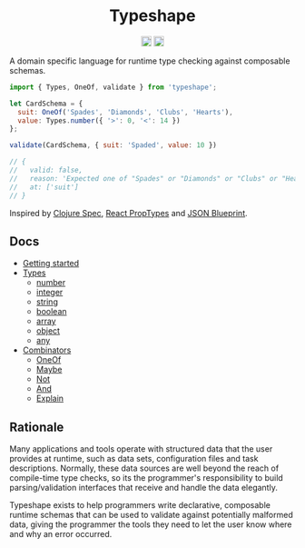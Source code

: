 <h1 align="center">
  Typeshape
</h1>

<p align="center">
  <a href="https://travis-ci.org/danprince/typeshape"><img src="https://travis-ci.org/danprince/typeshape.svg?branch=master" height="18"/></a>
  <a href="https://badge.fury.io/js/typeshape"><img src="https://badge.fury.io/js/typeshape.svg" alt="npm version" height="18"></a>
</p>

A domain specific language for runtime type checking against composable schemas.

```js
import { Types, OneOf, validate } from 'typeshape';

let CardSchema = {
  suit: OneOf('Spades', 'Diamonds', 'Clubs', 'Hearts'),
  value: Types.number({ '>': 0, '<': 14 })
};

validate(CardSchema, { suit: 'Spaded', value: 10 })

// {
//   valid: false,
//   reason: 'Expected one of "Spades" or "Diamonds" or "Clubs" or "Hearts" but got "Spaded"',
//   at: ['suit']
// }
```

Inspired by [Clojure Spec][1], [React PropTypes][2] and [JSON Blueprint][3].

## Docs
* [Getting started](docs/getting-started.md)
* [Types](docs/types.md)
  * [number](docs/types.md#number)
  * [integer](docs/types.md#integer)
  * [string](docs/types.md#string)
  * [boolean](docs/types.md#boolean)
  * [array](docs/types.md#array)
  * [object](docs/types.md#object)
  * [any](docs/types.md#any)
* [Combinators](docs/combinators.md)
  * [OneOf](docs/combinators.md#OneOf)
  * [Maybe](docs/combinators.md#Maybe)
  * [Not](docs/combinators.md#Not)
  * [And](docs/combinators.md#And)
  * [Explain](docs/combinators.md#Explain)

## Rationale
Many applications and tools operate with structured data that the user provides at runtime, such as data sets, configuration files and task descriptions. Normally, these data sources are well beyond the reach of compile-time type checks, so its the programmer's responsibility to build parsing/validation interfaces that receive and handle the data elegantly.

Typeshape exists to help programmers write declarative, composable runtime schemas that can be used to validate against potentially malformed data, giving the programmer the tools they need to let the user know where and why an error occurred.

[1]: https://clojure.org/about/spec
[2]: https://www.npmjs.com/package/prop-types
[3]: http://www.json-blueprint.org/

